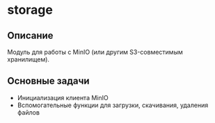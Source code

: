 # storage

## Описание
Модуль для работы с MinIO (или другим S3-совместимым хранилищем).

## Основные задачи
- Инициализация клиента MinIO
- Вспомогательные функции для загрузки, скачивания, удаления файлов
